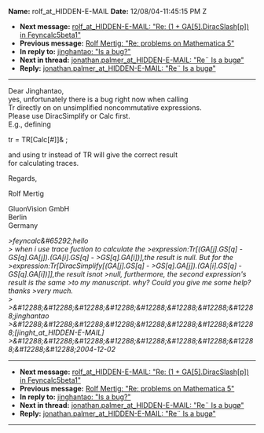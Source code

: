 **Name:** rolf_at_HIDDEN-E-MAIL
**Date:** 12/08/04-11:45:15 PM Z

  - **Next message:** [rolf_at_HIDDEN-E-MAIL: "Re: (1 +
    GA[5].DiracSlash[p]) in Feyncalc5beta1"](0241.html)
  - **Previous message:** [Rolf Mertig: "Re: problems on Mathematica
    5"](0239.html)
  - **In reply to:** [jinghantao: "Is a bug?"](0238.html)
  - **Next in thread:** [jonathan.palmer_at_HIDDEN-E-MAIL: "Re¨ Is a
    bugø"](0250.html)
  - **Reply:** [jonathan.palmer_at_HIDDEN-E-MAIL: "Re¨ Is a
    bugø"](0250.html)

-----

Dear Jinghantao,  
yes, unfortunately there is a bug right now when calling  
Tr directly on on unsimplified noncommutative expressions.  
Please use DiracSimplify or Calc first.  
E.g., defining  

tr = TR[Calc[\#]]& ;  

and using tr instead of TR will give the correct result  
for calculating traces.  

Regards,  

Rolf Mertig  

GluonVision GmbH  
Berlin  
Germany  

*\>feyncalc&\#65292;hello*  
*\> when i use trace fuction to calculate the
\>expression:Tr[(GA[j].GS[q] -
GS[q].GA[j]).(GA[i].GS[q] -
\>GS[q].GA[i])],the result is null. But for the
\>expression:Tr[DiracSimplify[(GA[j].GS[q] -
\>GS[q].GA[j]).(GA[i].GS[q] -
GS[q].GA[i])]],the result isnot \>null,
furthermore, the second expression's result is the same \>to my
manuscript. why? Could you give me some help? thanks \>very much.*  
*\>*  
*\>&\#12288;&\#12288;&\#12288;&\#12288;&\#12288;&\#12288;&\#12288;&\#12288;jinghantao*  
*\>&\#12288;&\#12288;&\#12288;&\#12288;&\#12288;&\#12288;&\#12288;&\#12288;[jinght_at_HIDDEN-E-MAIL]*  
*\>&\#12288;&\#12288;&\#12288;&\#12288;&\#12288;&\#12288;&\#12288;&\#12288;&\#12288;&\#12288;2004-12-02*  

-----

  - **Next message:** [rolf_at_HIDDEN-E-MAIL: "Re: (1 +
    GA[5].DiracSlash[p]) in Feyncalc5beta1"](0241.html)
  - **Previous message:** [Rolf Mertig: "Re: problems on Mathematica
    5"](0239.html)
  - **In reply to:** [jinghantao: "Is a bug?"](0238.html)
  - **Next in thread:** [jonathan.palmer_at_HIDDEN-E-MAIL: "Re¨ Is a
    bugø"](0250.html)
  - **Reply:** [jonathan.palmer_at_HIDDEN-E-MAIL: "Re¨ Is a
    bugø"](0250.html)

-----


